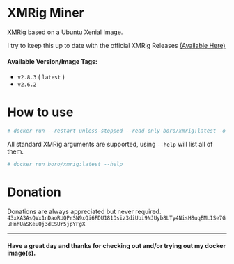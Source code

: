 # XMRig Miner

[XMRig](https://github.com/xmrig/xmrig) based on a Ubuntu Xenial Image.

I try to keep this up to date with the official XMRig Releases [(Available Here)](https://github.com/xmrig/xmrig/releases)

#### Available Version/Image Tags:
- `v2.8.3` ( `latest` )
- `v2.6.2`

# How to use
```bash
# docker run --restart unless-stopped --read-only boro/xmrig:latest -o POOL01 -u WALLET -p PASSWORD
```

All standard XMRig arguments are supported, using `--help` will list all of them.
```bash
# docker run boro/xmrig:latest --help
```

# Donation
Donations are always appreciated but never required.
`43xXA3AsQVx1nDaoRUQPrSN9xQi6FDU181Dsiz3diUbi9NJUyb8LTy4NisH8uqEML1Se7GuHnhUaSKeuQj3dESUr5jpYFgX`

---

#### Have a great day and thanks for checking out and/or trying out my docker image(s).
